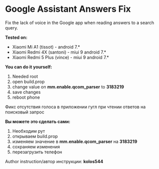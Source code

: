 # Google Assistant Answers Fix

Fix the lack of voice in the Google app when reading answers to a search query.

**Tested on:**
- Xiaomi Mi A1 (tissot) - android 7.*
- Xiaomi Redmi 4X (santoni) - miui 9 android 7.*
- Xiaomi Redmi 5 Plus (vince) - miui 9 android 7.*

**You can do it yourself:**
1. Needed root
2. open build.prop
3. change value on **mm.enable.qcom_parser** to **3183219**
4. save changes
5. reboot phone

Фикс отсутствия голоса в приложении гугл при чтении ответов на поисковый запрос

**Вы можете это сделать сами:**
1. Необходим рут
2. открываем build.prop
3. изменяем значение в **mm.enable.qcom_parser** на **3183219**
4. сохраняем изменения
5. перезагрузить телефон

Author instruction/автор инструкции: **kolos544**
